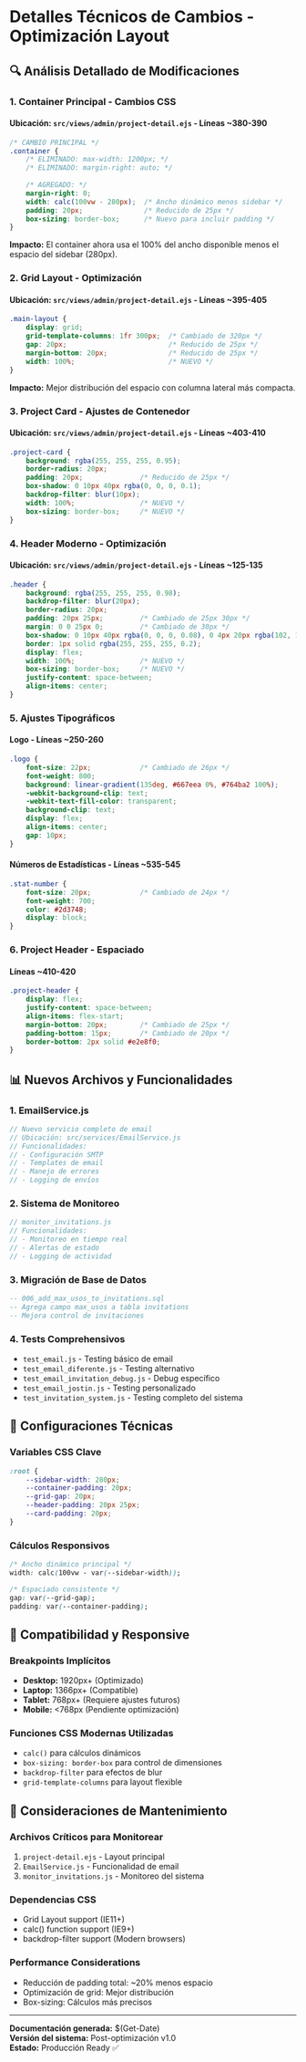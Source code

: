 # Detalles Técnicos de Cambios - Optimización Layout

## 🔍 Análisis Detallado de Modificaciones

### **1. Container Principal - Cambios CSS**

#### **Ubicación:** `src/views/admin/project-detail.ejs` - Líneas ~380-390

```css
/* CAMBIO PRINCIPAL */
.container {
    /* ELIMINADO: max-width: 1200px; */
    /* ELIMINADO: margin-right: auto; */
    
    /* AGREGADO: */
    margin-right: 0;
    width: calc(100vw - 280px);  /* Ancho dinámico menos sidebar */
    padding: 20px;               /* Reducido de 25px */
    box-sizing: border-box;      /* Nuevo para incluir padding */
}
```

**Impacto:** El container ahora usa el 100% del ancho disponible menos el espacio del sidebar (280px).

### **2. Grid Layout - Optimización**

#### **Ubicación:** `src/views/admin/project-detail.ejs` - Líneas ~395-405

```css
.main-layout {
    display: grid;
    grid-template-columns: 1fr 300px;  /* Cambiado de 320px */
    gap: 20px;                         /* Reducido de 25px */
    margin-bottom: 20px;               /* Reducido de 25px */
    width: 100%;                       /* NUEVO */
}
```

**Impacto:** Mejor distribución del espacio con columna lateral más compacta.

### **3. Project Card - Ajustes de Contenedor**

#### **Ubicación:** `src/views/admin/project-detail.ejs` - Líneas ~403-410

```css
.project-card {
    background: rgba(255, 255, 255, 0.95);
    border-radius: 20px;
    padding: 20px;              /* Reducido de 25px */
    box-shadow: 0 10px 40px rgba(0, 0, 0, 0.1);
    backdrop-filter: blur(10px);
    width: 100%;                /* NUEVO */
    box-sizing: border-box;     /* NUEVO */
}
```

### **4. Header Moderno - Optimización**

#### **Ubicación:** `src/views/admin/project-detail.ejs` - Líneas ~125-135

```css
.header {
    background: rgba(255, 255, 255, 0.98);
    backdrop-filter: blur(20px);
    border-radius: 20px;
    padding: 20px 25px;         /* Cambiado de 25px 30px */
    margin: 0 0 25px 0;         /* Cambiado de 30px */
    box-shadow: 0 10px 40px rgba(0, 0, 0, 0.08), 0 4px 20px rgba(102, 126, 234, 0.1);
    border: 1px solid rgba(255, 255, 255, 0.2);
    display: flex;
    width: 100%;                /* NUEVO */
    box-sizing: border-box;     /* NUEVO */
    justify-content: space-between;
    align-items: center;
}
```

### **5. Ajustes Tipográficos**

#### **Logo - Líneas ~250-260**
```css
.logo {
    font-size: 22px;            /* Cambiado de 26px */
    font-weight: 800;
    background: linear-gradient(135deg, #667eea 0%, #764ba2 100%);
    -webkit-background-clip: text;
    -webkit-text-fill-color: transparent;
    background-clip: text;
    display: flex;
    align-items: center;
    gap: 10px;
}
```

#### **Números de Estadísticas - Líneas ~535-545**
```css
.stat-number {
    font-size: 20px;            /* Cambiado de 24px */
    font-weight: 700;
    color: #2d3748;
    display: block;
}
```

### **6. Project Header - Espaciado**

#### **Líneas ~410-420**
```css
.project-header {
    display: flex;
    justify-content: space-between;
    align-items: flex-start;
    margin-bottom: 20px;        /* Cambiado de 25px */
    padding-bottom: 15px;       /* Cambiado de 20px */
    border-bottom: 2px solid #e2e8f0;
}
```

## 📊 Nuevos Archivos y Funcionalidades

### **1. EmailService.js**
```javascript
// Nuevo servicio completo de email
// Ubicación: src/services/EmailService.js
// Funcionalidades:
// - Configuración SMTP
// - Templates de email
// - Manejo de errores
// - Logging de envíos
```

### **2. Sistema de Monitoreo**
```javascript
// monitor_invitations.js
// Funcionalidades:
// - Monitoreo en tiempo real
// - Alertas de estado
// - Logging de actividad
```

### **3. Migración de Base de Datos**
```sql
-- 006_add_max_usos_to_invitations.sql
-- Agrega campo max_usos a tabla invitations
-- Mejora control de invitaciones
```

### **4. Tests Comprehensivos**
- `test_email.js` - Testing básico de email
- `test_email_diferente.js` - Testing alternativo
- `test_email_invitation_debug.js` - Debug específico
- `test_email_jostin.js` - Testing personalizado
- `test_invitation_system.js` - Testing completo del sistema

## 🔧 Configuraciones Técnicas

### **Variables CSS Clave**
```css
:root {
    --sidebar-width: 280px;
    --container-padding: 20px;
    --grid-gap: 20px;
    --header-padding: 20px 25px;
    --card-padding: 20px;
}
```

### **Cálculos Responsivos**
```css
/* Ancho dinámico principal */
width: calc(100vw - var(--sidebar-width));

/* Espaciado consistente */
gap: var(--grid-gap);
padding: var(--container-padding);
```

## 📱 Compatibilidad y Responsive

### **Breakpoints Implícitos**
- **Desktop:** 1920px+ (Optimizado)
- **Laptop:** 1366px+ (Compatible)
- **Tablet:** 768px+ (Requiere ajustes futuros)
- **Mobile:** <768px (Pendiente optimización)

### **Funciones CSS Modernas Utilizadas**
- `calc()` para cálculos dinámicos
- `box-sizing: border-box` para control de dimensiones
- `backdrop-filter` para efectos de blur
- `grid-template-columns` para layout flexible

## 🚨 Consideraciones de Mantenimiento

### **Archivos Críticos para Monitorear**
1. `project-detail.ejs` - Layout principal
2. `EmailService.js` - Funcionalidad de email
3. `monitor_invitations.js` - Monitoreo del sistema

### **Dependencias CSS**
- Grid Layout support (IE11+)
- calc() function support (IE9+)
- backdrop-filter support (Modern browsers)

### **Performance Considerations**
- Reducción de padding total: ~20% menos espacio
- Optimización de grid: Mejor distribución
- Box-sizing: Cálculos más precisos

---

**Documentación generada:** $(Get-Date)  
**Versión del sistema:** Post-optimización v1.0  
**Estado:** Producción Ready ✅